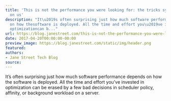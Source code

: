 ```yaml
---
title: 'This is not the performance you were looking for: the tricks systems play
  on us'
description: "It\u2019s often surprising just how much software performance depends
  on how thesoftware is deployed. All the time and effort you\u2019ve invested in
  optimizationcan b..."
url: https://blog.janestreet.com/this-is-not-the-performance-you-were-looking-for-the-tricks-systems-play-on-us/
date: 2017-04-20T00:00:00-00:00
preview_image: https://blog.janestreet.com/static/img/header.png
featured:
authors:
- Jane Street Tech Blog
source:
---
```


<p>It&rsquo;s often surprising just how much software performance depends on how the
software is deployed. All the time and effort you&rsquo;ve invested in optimization
can be erased by a few bad decisions in scheduler policy, affinity, or
background workload on a server.</p>


